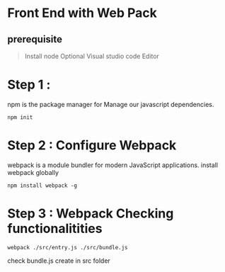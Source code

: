 # Front End with Web Pack
## prerequisite
>Install node 
>Optional Visual studio code Editor

# Step 1 :
npm is the package manager for Manage our javascript dependencies.
```
npm init 
```

# Step 2 : Configure Webpack
webpack is a module bundler for modern JavaScript applications. 
install webpack globally
```
npm install webpack -g
```

# Step 3 : Webpack Checking functionalitities

```
webpack ./src/entry.js ./src/bundle.js
```

check bundle.js create in src folder